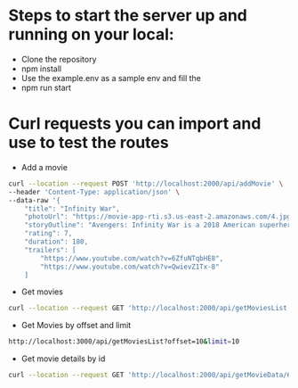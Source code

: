 # Steps to start the server up and running on your local:
- Clone the repository
- npm install
- Use the example.env as a sample env and fill the 
- npm run start 

# Curl requests you can import and use to test the routes
- Add a movie
```sh
curl --location --request POST 'http://localhost:2000/api/addMovie' \
--header 'Content-Type: application/json' \
--data-raw '{
    "title": "Infinity War",
    "photoUrl": "https://movie-app-rti.s3.us-east-2.amazonaws.com/4.jpg",
    "storyOutline": "Avengers: Infinity War is a 2018 American superhero film based on the Marvel Comics superhero team the Avengers. Produced by Marvel Studios and distributed by Walt Disney Studios Motion Pictures, it is the sequel to The Avengers (2012) and Avengers: Age of Ultron (2015), and the 19th film in the Marvel Cinematic Universe (MCU).",
    "rating": 7,
    "duration": 180,
    "trailers": [
        "https://www.youtube.com/watch?v=6ZfuNTqbHE8",
        "https://www.youtube.com/watch?v=QwievZ1Tx-8"
    ]
```

- Get movies
```sh
curl --location --request GET 'http://localhost:2000/api/getMoviesList'
```

- Get Movies by offset and limit
```sh
http://localhost:3000/api/getMoviesList?offset=10&limit=10
```

- Get movie details by id
```sh
curl --location --request GET 'http://localhost:2000/api/getMovieData/62fd67457c7140c7ebe7ae87'
```



